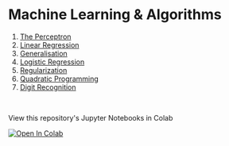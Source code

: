 # Machine Learning & Algorithms

1. [The Perceptron](https://nathanielng.github.io/machine-learning/perceptron/perceptron.html)
2. [Linear Regression](https://nathanielng.github.io/machine-learning/perceptron/linearregression.html)
3. [Generalisation](https://nathanielng.github.io/machine-learning/perceptron/generalisation.html)
4. [Logistic Regression](https://nathanielng.github.io/machine-learning/perceptron/logistic-regression.html)
5. [Regularization](https://nathanielng.github.io/machine-learning/perceptron/regularization.html)
6. [Quadratic Programming](https://nathanielng.github.io/machine-learning/perceptron/quadratic-programming.html)
7. [Digit Recognition](https://nathanielng.github.io/machine-learning/perceptron/digit-recognition.html)

<br>

View this repository's Jupyter Notebooks in Colab

[![Open In Colab](https://colab.research.google.com/assets/colab-badge.svg)](https://colab.research.google.com/github/nathanielng/machine-learning)
